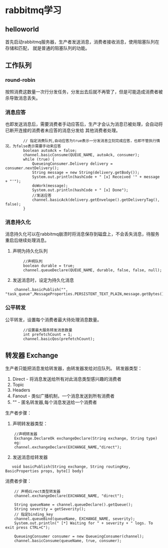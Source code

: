 # rabbitmq学习
## helloworld
首先启动rabbitmq服务器，生产者发送消息，消费者接收消息，使用阻塞队列在存储和匹配，
就是普通的阻塞队列的功能。

## 工作队列
### round-robin
按照消费这数量一次行分发任务，分发出去后就不再管了，但是可能造成消费者被杀导致消息丢失。
### 消息应答
也即发送消息后，需要消费者手动应答后，生产才会认为消息已被处理，会自动将已断开连接的消费者未应答的消息分发给
其他消费者处理。
```
        // 指定消费队列,自动应答为true表示一分发消息立刻完成应答，也即不管执行情况，为false表示需要手动来应答
        boolean autoAck = false;
        channel.basicConsume(QUEUE_NAME, autoAck, consumer);
        while (true) {
            QueueingConsumer.Delivery delivery = consumer.nextDelivery();
            String message = new String(delivery.getBody());
            System.out.println(hashCode + " [x] Received '" + message + "'");
            doWork(message);
            System.out.println(hashCode + " [x] Done");
            //发送应答
            channel.basicAck(delivery.getEnvelope().getDeliveryTag(), false);
        }
```
### 消息持久化
消息持久化可以在rabbitmq崩溃时将消息保存到磁盘上，不会丢失消息，待服务重启后继续处理消息。
1. 声明为持久化队列
```
        //声明队列
        boolean durable = true;
        channel.queueDeclare(QUEUE_NAME, durable, false, false, null);
```
2. 发送消息时，设定为持久化消息
```
    channel.basicPublish("", "task_queue",MessageProperties.PERSISTENT_TEXT_PLAIN,message.getBytes());
```
### 公平转发
 公平转发，设置每个消费者最大待处理消息数量。
 ```
         //设置最大服务转发消息数量
         int prefetchCount = 1;
         channel.basicQos(prefetchCount);
 ```
 ## 转发器 Exchange
 生产者只能把消息发给转发器，由转发器发给对应队列。
 转发器类型：
 1. Direct - 将消息发送给所有对此消息类型感兴趣的消费者
 2. Topic
 3. Headers
 4. Fanout - 类似广播机制，一个消息发送到所有消费者
 5. "" - 匿名转发器,每个消息发送给一个消费者
 
 生产者步骤：
 1. 声明转发器类型：
 ```
     //声明转发器
     Exchange.DeclareOk exchangeDeclare(String exchange, String type)
     eg:
     channel.exchangeDeclare(EXCHANGE_NAME,"direct");
 ```
 2. 发送消息给转发器
 ```
    void basicPublish(String exchange, String routingKey, BasicProperties props, byte[] body)
 ```
 消费者步骤：
 ```
     // 声明direct类型转发器
     channel.exchangeDeclare(EXCHANGE_NAME, "direct");
    
     String queueName = channel.queueDeclare().getQueue();
     String severity = getSeverity();
     // 指定binding_key
     channel.queueBind(queueName, EXCHANGE_NAME, severity);
     System.out.println(" [*] Waiting for " + severity + " logs. To exit press CTRL+C");
    
     QueueingConsumer consumer = new QueueingConsumer(channel);
     channel.basicConsume(queueName, true, consumer);
 ```